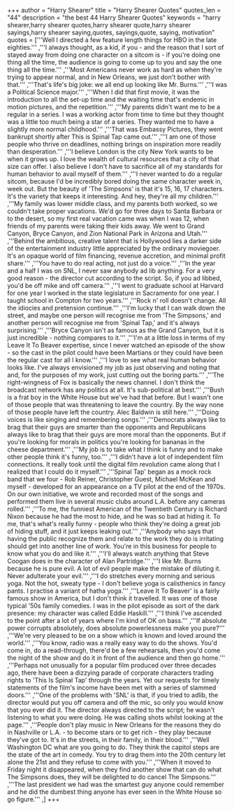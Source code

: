 +++
author = "Harry Shearer"
title = "Harry Shearer Quotes"
quotes_len = "44"
description = "the best 44 Harry Shearer Quotes"
keywords = "harry shearer,harry shearer quotes,harry shearer quote,harry shearer sayings,harry shearer saying,quotes, sayings,quote, saying, motivation"
quotes = ['''Well I directed a few feature length things for HBO in the late eighties.''' ,'''I always thought, as a kid, if you - and the reason that I sort of stayed away from doing one character on a sitcom is - if you're doing one thing all the time, the audience is going to come up to you and say the one thing all the time.''' ,'''Most Americans never work as hard as when they're trying to appear normal, and in New Orleans, we just don't bother with that.''' ,'''That's life's big joke: we all end up looking like Mr. Burns.''' ,'''I was a Political Science major.''' ,'''When I did that first movie, it was the introduction to all the set-up time and the waiting time that's endemic in motion pictures, and the repetition.''' ,'''My parents didn't want me to be a regular in a series. I was a working actor from time to time but they thought was a little too much being a star of a series. They wanted me to have a slightly more normal childhood.''' ,'''That was Embassy Pictures, they went bankrupt shortly after This is Spinal Tap came out.''' ,'''I am one of those people who thrive on deadlines, nothing brings on inspiration more readily than desperation.''' ,'''I believe London is the city New York wants to be when it grows up. I love the wealth of cultural resources that a city of that size can offer. I also believe I don't have to sacrifice all of my standards for human behavior to avail myself of them.''' ,'''I never wanted to do a regular sitcom, because I'd be incredibly bored doing the same character week in, week out. But the beauty of 'The Simpsons' is that it's 15, 16, 17 characters. It's the variety that keeps it interesting. And hey, they're all my children.''' ,'''My family was lower middle class, and my parents both worked, so we couldn't take proper vacations. We'd go for three days to Santa Barbara or to the desert, so my first real vacation came was when I was 12, when friends of my parents were taking their kids away. We went to Grand Canyon, Bryce Canyon, and Zion National Park in Arizona and Utah.''' ,'''Behind the ambitious, creative talent that is Hollywood lies a darker side of the entertainment industry little appreciated by the ordinary moviegoer. It's an opaque world of film financing, revenue accretion, and minimal profit share.''' ,'''You have to do real acting, not just do a voice.''' ,'''In the year and a half I was on SNL, I never saw anybody ad lib anything. For a very good reason - the director cut according to the script. So, if you ad libbed, you'd be off mike and off camera.''' ,'''I went to graduate school at Harvard for one year I worked in the state legislature in Sacramento for one year. I taught school in Compton for two years.''' ,'''Rock n' roll doesn't change. All the idiocies and pretension continue.''' ,'''I'm lucky that I can walk down the street, and maybe one person will recognise me from 'The Simpsons,' and another person will recognise me from 'Spinal Tap,' and it's always surprising.''' ,'''Bryce Canyon isn't as famous as the Grand Canyon, but it is just incredible - nothing compares to it.''' ,'''I'm at a little loss in terms of my Leave It To Beaver expertise, since I never watched an episode of the show - so the cast in the pilot could have been Martians or they could have been the regular cast for all I know.''' ,'''I love to see what real human behavior looks like. I've always envisioned my job as just observing and noting that and, for the purposes of my work, just cutting out the boring parts.''' ,'''The right-wingness of Fox is basically the news channel. I don't think the broadcast network has any politics at all. It's sub-political at best.''' ,'''Bush is a frat boy in the White House but we've had that before. But I wasn't one of those people that was threatening to leave the country. By the way none of those people have left the country. Alec Baldwin is still here.''' ,'''Doing voices is like singing and remembering songs.''' ,'''Democrats always like to brag that their guys are smarter than the opponents and Republicans always like to brag that their guys are more moral than the opponents. But if you're looking for morals in politics you're looking for bananas in the cheese department.''' ,'''My job is to take what I think is funny and to make other people think it's funny, too.''' ,'''I didn't have a lot of independent film connections. It really took until the digital film revolution came along that I realized that I could do it myself.''' ,'''Spinal Tap' began as a mock rock band that we four - Rob Reiner, Christopher Guest, Michael McKean and myself - developed for an appearance on a TV pilot at the end of the 1970s. On our own initiative, we wrote and recorded most of the songs and performed them live in several music clubs around L.A. before any cameras rolled.''' ,'''To me, the funniest American of the Twentieth Century is Richard Nixon because he had the most to hide, and he was so bad at hiding it. To me, that's what's really funny - people who think they're doing a great job of hiding stuff, and it just keeps leaking out.''' ,'''Anybody who says that having the public recognize them and relate to the work they do is irritating should get into another line of work. You're in this business for people to know what you do and like it.''' ,'''I'll always watch anything that Steve Coogan does in the character of Alan Partridge.''' ,'''I like Mr. Burns because he is pure evil. A lot of evil people make the mistake of diluting it. Never adulterate your evil.''' ,'''I do stretches every morning and serious yoga. Not the hot, sweaty type - I don't believe yoga is calisthenics in fancy pants. I practise a variant of hatha yoga.''' ,'''Leave It To Beaver' is a fairly famous show in America, but I don't think it travelled. It was one of those typical '50s family comedies. I was in the pilot episode as sort of the dark presence: my character was called Eddie Haskill.''' ,'''I think I've ascended to the point after a lot of years where I'm kind of OK on bass.''' ,'''If absolute power corrupts absolutely, does absolute powerlessness make you pure?''' ,'''We're very pleased to be on a show which is known and loved around the world.''' ,'''You know, radio was a really easy way to do the shows. You'd come in, do a read-through, there'd be a few rehearsals, then you'd come the night of the show and do it in front of the audience and then go home.''' ,'''Perhaps not unusually for a popular film produced over three decades ago, there have been a dizzying parade of corporate characters trading rights to 'This Is Spinal Tap' through the years. Yet our requests for timely statements of the film's income have been met with a series of slammed doors.''' ,'''One of the problems with 'SNL' is that, if you tried to adlib, the director would put you off camera and off the mic, so only you would know that you ever did it. The director always directed to the script; he wasn't listening to what you were doing. He was calling shots whilst looking at the page.''' ,'''People don't play music in New Orleans for the reasons they do in Nashville or L.A. - to become stars or to get rich - they play because they've got to. It's in the streets, in their family, in their blood.''' ,'''Well Washington DC what are you going to do. They think the capitol steps are the state of the art in comedy. You try to drag them into the 20th century let alone the 21st and they refuse to come with you.''' ,'''When it moved to Friday night it disappeared, when they find another show that can do what The Simpsons does, they will be delighted to do cancel The Simpsons.''' ,'''The last president we had was the smartest guy anyone could remember and he did the dumbest thing anyone has ever seen in the White House so go figure.''' ,]
+++